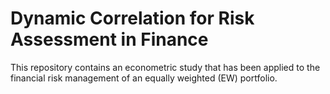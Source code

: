 # Dynamic Correlation for Risk Assessment in Finance
This repository contains an econometric study that has been applied to the financial risk management of an equally weighted (EW) portfolio.
